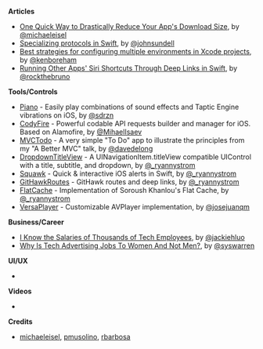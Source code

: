 **Articles**

* [One Quick Way to Drastically Reduce Your App's Download Size](https://medium.com/@michael.eisel/one-trick-to-drastically-reduce-your-ios-apps-downlsize-ae68aad0d369), by [@michaeleisel](https://twitter.com/michaeleisel)
* [Specializing protocols in Swift](https://www.swiftbysundell.com/posts/specializing-protocols-in-swift), by [@johnsundell](https://twitter.com/johnsundell)
* [Best strategies for configuring multiple environments in Xcode projects](https://kenb.us/best-strategies-for-configuring-multiple-environments-in-xcode-projects), by [@kenboreham](https://twitter.com/kenboreham)
* [Running Other Apps' Siri Shortcuts Through Deep Links in Swift](https://swiftrocks.com/running-other-apps-siri-shortcuts-through-deep-links-in-swift.html), by [@rockthebruno](https://twitter.com/rockthebruno)

**Tools/Controls**

* [Piano](https://github.com/saoudrizwan/Piano) - Easily play combinations of sound effects and Taptic Engine vibrations on iOS, by [@sdrzn](https://twitter.com/sdrzn)
* [CodyFire](https://github.com/MihaelIsaev/CodyFire) - Powerful codable API requests builder and manager for iOS. Based on Alamofire, by [@MihaelIsaev](https://twitter.com/MihaelIsaev)
* [MVCTodo](https://github.com/davedelong/MVCTodo) - A very simple "To Do" app to illustrate the principles from my "A Better MVC" talk, by [@davedelong](https://twitter.com/davedelong)
* [DropdownTitleView](https://github.com/GitHawkApp/DropdownTitleView) - A UINavigationItem.titleView compatible UIControl with a title, subtitle, and dropdown, by [@_ryannystrom](https://twitter.com/_ryannystrom)
* [Squawk](https://github.com/GitHawkApp/Squawk) - Quick & interactive iOS alerts in Swift, by [@_ryannystrom](https://twitter.com/_ryannystrom)
* [GitHawkRoutes](https://github.com/GitHawkApp/GitHawkRoutes) - GitHawk routes and deep links, by [@_ryannystrom](https://twitter.com/_ryannystrom)
* [FlatCache](https://github.com/GitHawkApp/FlatCache) - Implementation of Soroush Khanlou's Flat Cache, by [@_ryannystrom](https://twitter.com/_ryannystrom)
* [VersaPlayer](https://github.com/josejuanqm/VersaPlayer) - Customizable AVPlayer implementation, by [@josejuanqm](https://twitter.com/josejuanqm)

**Business/Career**

* [I Know the Salaries of Thousands of Tech Employees](https://medium.com/s/powertrip/i-know-the-salaries-of-thousands-of-tech-employees-4841bc26d753), by [@jackiehluo](https://twitter.com/jackiehluo)
* [Why Is Tech Advertising Jobs To Women And Not Men?](https://medium.com/@syswarren/why-is-tech-advertising-jobs-to-women-and-not-men-ecd7c4a12909?_branch_match_id=521579119710090383), by [@syswarren](https://twitter.com/syswarren)

**UI/UX**

* 

**Videos**

* 

**Credits**

* [michaeleisel](https://github.com/michaeleisel), [pmusolino](https://github.com/pmusolino), [rbarbosa](https://github.com/rbarbosa)
